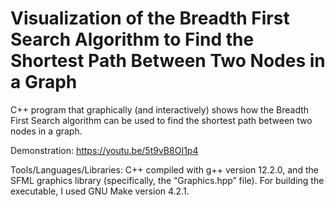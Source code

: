 # Visualization of the Breadth First Search Algorithm to Find the Shortest Path Between Two Nodes in a Graph

C++ program that graphically (and interactively) shows how the Breadth First Search algorithm can be used to find the shortest path between two nodes in a graph.

Demonstration: https://youtu.be/5t9vB8OI1p4

Tools/Languages/Libraries: C++ compiled with g++ version 12.2.0, and the SFML graphics library (specifically, the “Graphics.hpp” file). For building the executable, I used GNU Make version 4.2.1.
